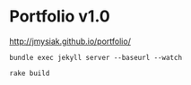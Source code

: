 Portfolio v1.0
=========

http://jmysiak.github.io/portfolio/

```
bundle exec jekyll server --baseurl --watch
```
```
rake build
```

